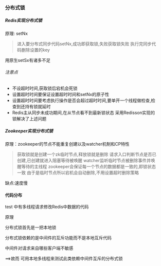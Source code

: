 ### 分布式锁
##### Redis实现分布式锁
原理: setNx 
> 进入要分布式同步代码setNx,成功即获取锁,失败获取锁失败
> 执行完同步代码删除设置的key

用原生setSx有诸多不足
###### 注意点
- 不设超时时间,获取锁后宕机会死锁
- 设置超时时间要保证设置超时时间和setNx的原子性
- 设置超时时间要考虑执行操作是否会超过超时时间,要单开一个线程做检查,检查到还持有锁就延时
- Redis主从同步未成功期间,在从节点看不到最新锁状态
采用Redisson实现的锁解决了上述问题
##### Zookeeper实现分布式锁
原理：zookeeper的节点不能重复创建以及watcher机制和CP特性

>获取锁就是创建一个zk临时节点,释放锁就是删除
>请求入口判断节点是否已创建,已创建就进入阻塞等待被唤醒
>watcher监听临时节点被删除事件并唤醒等待的主线程
>zookeeper会保证每一个节点的数据都是一致的,即锁状态一致
>由于是临时节点所以宕机会自动删除,不用设置超时删除策略

缺点:速度慢

#### 代码分布
test 中有多线程请求修改Redis中数据的代码

原理 

分布式锁首先是一把本地锁

分布式锁依赖的是中间件的互斥功能而不是本地互斥代码

中间件对请求来自哪些客户端不敏感

==>故而 可用本地多线程来测试此类依赖中间件互斥的分布式锁




